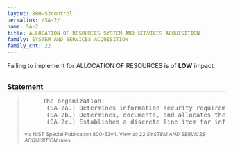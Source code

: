 ```yaml
---
layout: 800-53control
permalink: /SA-2/
name: SA-2
title: ALLOCATION OF RESOURCES SYSTEM AND SERVICES ACQUISITION
family: SYSTEM AND SERVICES ACQUISITION
family_cnt: 22
---
```

<p class="text-info">Failing to implement for ALLOCATION OF RESOURCES is of <b>LOW</b> impact.</p>

<h3 style="border-bottom:1px solid #ddd;margin:30px 0 8px 0;">Statement</h3>
<blockquote>
<pre>     The organization: 
      (SA-2a.) Determines information security requirements for the information system or information system service in mission/business process planning; 
      (SA-2b.) Determines, documents, and allocates the resources required to protect the information system or information system service as part of its capital planning and investment control process; and 
      (SA-2c.) Establishes a discrete line item for information security in organizational programming and budgeting documentation. 
</pre>
<p><small>via NIST Special Publication 800-53v4. View all 22 <i>SYSTEM AND SERVICES ACQUISITION</i> rules. <a href="/cce/ssg/group/$Group_id"><span class="glyphicon glyphicon-link"></span></a> </small></p>
</blockquote>

